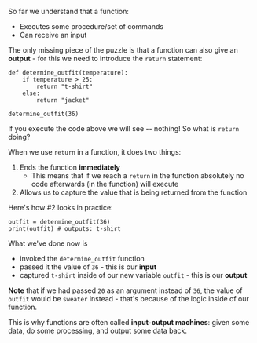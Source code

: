 So far we understand that a function:

- Executes some procedure/set of commands
- Can receive an input


The only missing piece of the puzzle is that a function can also give an **output** - for this we need to introduce the `return` statement:


```
def determine_outfit(temperature):
	if temperature > 25:
		return "t-shirt"
	else:
		return "jacket"

determine_outfit(36)
```

If you execute the code above we will see -- nothing! So what is `return` doing?



When we use `return` in a function, it does two things:

1. Ends the function **immediately**
    - This means that if we reach a `return` in the function absolutely no code afterwards (in the function) will execute
2. Allows us to capture the value that is being returned from the function


Here's how #2 looks in practice:

```
outfit = determine_outfit(36)
print(outfit) # outputs: t-shirt
```

What we've done now is

- invoked the `determine_outfit` function
- passed it the value of `36` - this is our **input**
- captured `t-shirt` inside of our new variable `outfit` - this is our **output**


**Note** that if we had passed `20` as an argument instead of `36`, the value of `outfit` would be `sweater` instead - that's because of the logic inside of our function.



This is why functions are often called **input-output machines**: given some data, do some processing, and output some data back.